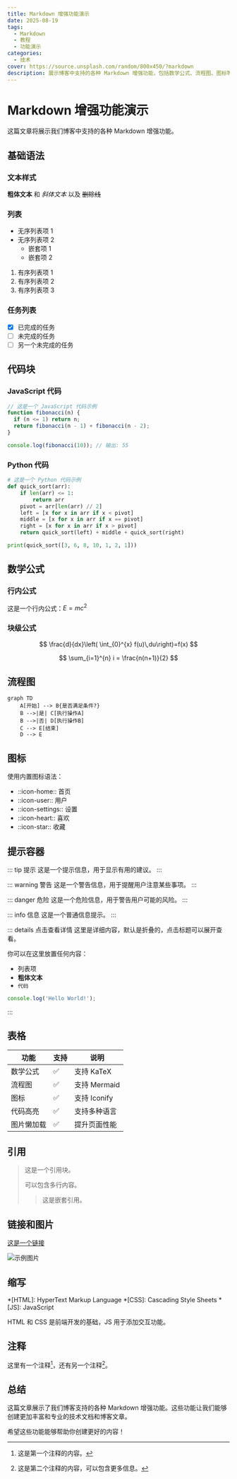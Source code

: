 ```yaml
---
title: Markdown 增强功能演示
date: 2025-08-19
tags:
  - Markdown
  - 教程
  - 功能演示
categories:
  - 技术
cover: https://source.unsplash.com/random/800x450/?markdown
description: 展示博客中支持的各种 Markdown 增强功能，包括数学公式、流程图、图标等。
---
```


# Markdown 增强功能演示

这篇文章将展示我们博客中支持的各种 Markdown 增强功能。

## 基础语法

### 文本样式

**粗体文本** 和 *斜体文本* 以及 ~~删除线~~

### 列表

- 无序列表项 1
- 无序列表项 2
  - 嵌套项 1
  - 嵌套项 2

1. 有序列表项 1
2. 有序列表项 2
3. 有序列表项 3

### 任务列表

- [x] 已完成的任务
- [ ] 未完成的任务
- [ ] 另一个未完成的任务

## 代码块

### JavaScript 代码

```javascript
// 这是一个 JavaScript 代码示例
function fibonacci(n) {
  if (n <= 1) return n;
  return fibonacci(n - 1) + fibonacci(n - 2);
}

console.log(fibonacci(10)); // 输出: 55
```

### Python 代码

```python
# 这是一个 Python 代码示例
def quick_sort(arr):
    if len(arr) <= 1:
        return arr
    pivot = arr[len(arr) // 2]
    left = [x for x in arr if x < pivot]
    middle = [x for x in arr if x == pivot]
    right = [x for x in arr if x > pivot]
    return quick_sort(left) + middle + quick_sort(right)

print(quick_sort([3, 6, 8, 10, 1, 2, 1]))
```

## 数学公式

### 行内公式

这是一个行内公式：$E = mc^2$

### 块级公式

$$
\frac{d}{dx}\left( \int_{0}^{x} f(u)\,du\right)=f(x)
$$

$$
\sum_{i=1}^{n} i = \frac{n(n+1)}{2}
$$

## 流程图

```mermaid
graph TD
    A[开始] --> B{是否满足条件?}
    B -->|是| C[执行操作A]
    B -->|否| D[执行操作B]
    C --> E[结束]
    D --> E
```

## 图标

使用内置图标语法：

- ::icon-home:: 首页
- ::icon-user:: 用户
- ::icon-settings:: 设置
- ::icon-heart:: 喜欢
- ::icon-star:: 收藏

## 提示容器

::: tip 提示
这是一个提示信息，用于显示有用的建议。
:::

::: warning 警告
这是一个警告信息，用于提醒用户注意某些事项。
:::

::: danger 危险
这是一个危险信息，用于警告用户可能的风险。
:::

::: info 信息
这是一个普通信息提示。
:::

::: details 点击查看详情
这里是详细内容，默认是折叠的，点击标题可以展开查看。

你可以在这里放置任何内容：

- 列表项
- **粗体文本**
- `代码`

```javascript
console.log('Hello World!');
```
:::

## 表格

| 功能 | 支持 | 说明 |
|------|------|------|
| 数学公式 | ✅ | 支持 KaTeX |
| 流程图 | ✅ | 支持 Mermaid |
| 图标 | ✅ | 支持 Iconify |
| 代码高亮 | ✅ | 支持多种语言 |
| 图片懒加载 | ✅ | 提升页面性能 |

## 引用

> 这是一个引用块。
> 
> 可以包含多行内容。
> 
> > 这是嵌套引用。

## 链接和图片

[这是一个链接](https://github.com/icxcc/icxcc.github.io)

![示例图片](https://source.unsplash.com/random/400x300/?technology)

## 缩写

*[HTML]: HyperText Markup Language
*[CSS]: Cascading Style Sheets
*[JS]: JavaScript

HTML 和 CSS 是前端开发的基础，JS 用于添加交互功能。

## 注释

这里有一个注释[^1]，还有另一个注释[^2]。

[^1]: 这是第一个注释的内容。
[^2]: 这是第二个注释的内容，可以包含更多信息。

## 总结

这篇文章展示了我们博客支持的各种 Markdown 增强功能。这些功能让我们能够创建更加丰富和专业的技术文档和博客文章。

希望这些功能能够帮助你创建更好的内容！